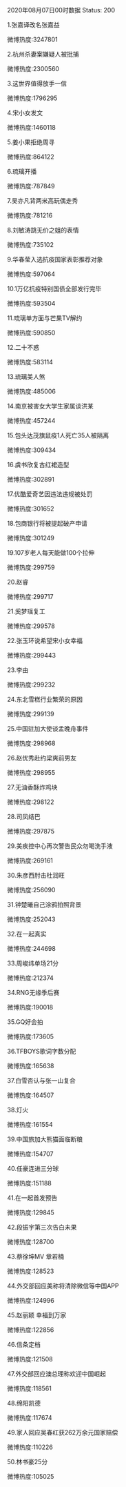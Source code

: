 2020年08月07日00时数据
Status: 200

1.张嘉译改名张嘉益

微博热度:3247801

2.杭州杀妻案嫌疑人被批捕

微博热度:2300560

3.这世界值得放手一信

微博热度:1796295

4.宋小女发文

微博热度:1460118

5.姜小果拒绝周寻

微博热度:864122

6.琉璃开播

微博热度:787849

7.吴亦凡背两米高玩偶走秀

微博热度:781216

8.刘敏涛跳无价之姐的表情

微博热度:735102

9.华春莹入选抗疫国家表彰推荐对象

微博热度:597064

10.1万亿抗疫特别国债全部发行完毕

微博热度:593504

11.琉璃单方面与芒果TV解约

微博热度:590850

12.二十不惑

微博热度:583114

13.琉璃美人煞

微博热度:485006

14.南京被害女大学生家属谈洪某

微博热度:457244

15.包头达茂旗鼠疫1人死亡35人被隔离

微博热度:309434

16.虞书欣复古红裙造型

微博热度:302891

17.优酷爱奇艺因违法违规被处罚

微博热度:301652

18.包商银行将被提起破产申请

微博热度:301249

19.107岁老人每天能做100个拉伸

微博热度:299759

20.赵睿

微博热度:299717

21.奚梦瑶复工

微博热度:299578

22.张玉环说希望宋小女幸福

微博热度:299443

23.李由

微博热度:299232

24.东北雪糕行业繁荣的原因

微博热度:299139

25.中国驻加大使谈孟晚舟事件

微博热度:298968

26.赵优秀赴约梁爽前男友

微博热度:298955

27.无油香酥炸鸡块

微博热度:298122

28.司凤结巴

微博热度:297875

29.美疾控中心再次警告民众勿喝洗手液

微博热度:269161

30.朱彦西肘击杜润旺

微博热度:256090

31.钟楚曦自己涂鸦拍照背景

微博热度:252043

32.在一起真实

微博热度:244698

33.周峻纬单场21分

微博热度:212374

34.RNG无缘季后赛

微博热度:190018

35.GQ好会拍

微博热度:173605

36.TFBOYS歌词字数分配

微博热度:165638

37.白雪否认与张一山复合

微博热度:164507

38.灯火

微博热度:161554

39.中国旅加大熊猫面临断粮

微博热度:154707

40.任豪连进三分球

微博热度:151188

41.在一起首发预告

微博热度:129845

42.段振宇第三次告白未果

微博热度:128700

43.蔡徐坤MV 章若楠

微博热度:128523

44.外交部回应美称将清除微信等中国APP

微博热度:124996

45.赵丽颖 幸福到万家

微博热度:122856

46.信条定档

微博热度:121508

47.外交部回应澳总理称欢迎中国崛起

微博热度:118561

48.绵阳凯德

微博热度:117674

49.家人回应吴春红获262万余元国家赔偿

微博热度:110226

50.林书豪25分

微博热度:105025

